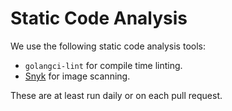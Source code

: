# Static Code Analysis

We use the following static code analysis tools:

- `golangci-lint` for compile time linting.
- [Snyk](https://app.snyk.io/org/numaproj/projects) for image scanning.

These are at least run daily or on each pull request.
